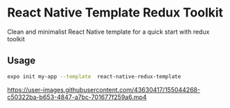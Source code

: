 # React Native Template Redux Toolkit

Clean and minimalist React Native template for a quick start with redux toolkit

## Usage

```sh
expo init my-app --template  react-native-redux-template
```

https://user-images.githubusercontent.com/43630417/155044268-c50322ba-b653-4847-a7bc-701677f259a6.mp4
